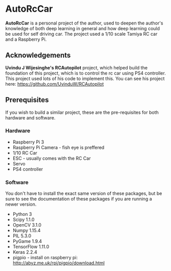 # AutoRcCar

**AutoRcCar** is a personal project of the author, used to deepen the author's knowledge of both deep learning in general and how deep learning could be used for self driving car. The project used a 1/10 scale Tamiya RC car and a Raspberry Pi.

## Acknowledgements

**Uvindu J Wijesinghe's RCAutopilot** project, which helped build the foundation of this project, which is to control the rc car using PS4 controller. This project used lots of his code to implement this. You can see his project here: https://github.com/UvinduW/RCAutopilot

## Prerequisites

If you wish to build a similar project, these are the pre-requisites for both hardware and software.

### Hardware

- Raspberry Pi 3
- Raspberry Pi Camera - fish eye is preffered
- 1/10 RC Car
- ESC - usually comes with the RC Car
- Servo
- PS4 controller

### Software

You don't have to install the exact same version of these packages, but be sure to see the documentation of these packages if you are running a newer version.

- Python 3
- Scipy 1.1.0
- OpenCV 3.1.0
- Numpy 1.15.4
- PIL 5.3.0
- PyGame 1.9.4
- TensorFlow 1.11.0
- Keras 2.2.4
- pigpio - install on raspberry pi: http://abyz.me.uk/rpi/pigpio/download.html
